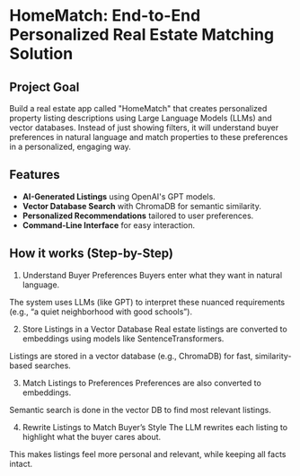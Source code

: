 # HomeMatch: End-to-End Personalized Real Estate Matching Solution

##  Project Goal
Build a real estate app called "HomeMatch" that creates personalized property listing descriptions using Large Language Models (LLMs) and vector databases. Instead of just showing filters, it will understand buyer preferences in natural language and match properties to these preferences in a personalized, engaging way.

##  Features
- **AI-Generated Listings** using OpenAI's GPT models.
- **Vector Database Search** with ChromaDB for semantic similarity.
- **Personalized Recommendations** tailored to user preferences.
- **Command-Line Interface** for easy interaction.

## How it works (Step-by-Step)
1. Understand Buyer Preferences
Buyers enter what they want in natural language.

The system uses LLMs (like GPT) to interpret these nuanced requirements (e.g., “a quiet neighborhood with good schools”).

2. Store Listings in a Vector Database
Real estate listings are converted to embeddings using models like SentenceTransformers.

Listings are stored in a vector database (e.g., ChromaDB) for fast, similarity-based searches.

3. Match Listings to Preferences
Preferences are also converted to embeddings.

Semantic search is done in the vector DB to find most relevant listings.

4. Rewrite Listings to Match Buyer’s Style
The LLM rewrites each listing to highlight what the buyer cares about.

This makes listings feel more personal and relevant, while keeping all facts intact.
